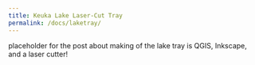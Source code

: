 ```yaml
---
title: Keuka Lake Laser-Cut Tray
permalink: /docs/laketray/
---
```


placeholder for the post about making of the lake tray is QGIS, Inkscape, and a laser cutter!

